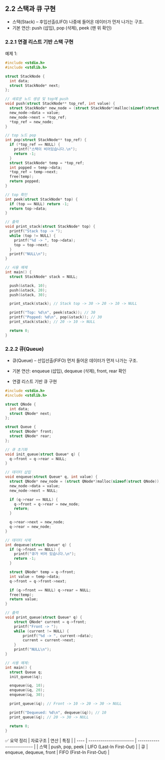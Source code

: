 ## 2.2 스택과 큐 구현  
* 스택(Stack) – 후입선출(LIFO) 나중에 들어온 데이터가 먼저 나가는 구조.
* 기본 연산: push (삽입), pop (삭제), peek (맨 위 확인)

### 2.2.1 연결 리스트 기반 스택 구현
예제 1: 
```C
#include <stdio.h>
#include <stdlib.h>

struct StackNode {
  int data;
  struct StackNode* next;
};

// 새로운 노드 생성 및 top에 push
void push(struct StackNode** top_ref, int value) {
  struct StackNode* new_node = (struct StackNode*)malloc(sizeof(struct StackNode));
  new_node->data = value;
  new_node->next = *top_ref;
  *top_ref = new_node;
}

// top 노드 pop
int pop(struct StackNode** top_ref) {
  if (*top_ref == NULL) {
    printf("스택이 비어있습니다.\n");
    return -1;
  }
  struct StackNode* temp = *top_ref;
  int popped = temp->data;
  *top_ref = temp->next;
  free(temp);
  return popped;
}

// top 확인
int peek(struct StackNode* top) {
  if (top == NULL) return -1;
  return top->data;
}

// 출력
void print_stack(struct StackNode* top) {
  printf("Stack top -> ");
  while (top != NULL) {
    printf("%d -> ", top->data);
    top = top->next;
  }
  printf("NULL\n");
}
```
```c
// 사용 예제
int main() {
  struct StackNode* stack = NULL;

  push(&stack, 10);
  push(&stack, 20);
  push(&stack, 30);

  print_stack(stack); // Stack top -> 30 -> 20 -> 10 -> NULL

  printf("Top: %d\n", peek(stack)); // 30
  printf("Popped: %d\n", pop(&stack)); // 30
  print_stack(stack); // 20 -> 10 -> NULL

  return 0;
}
```

### 2.2.2 큐(Queue)
* 큐(Queue) – 선입선출(FIFO) 먼저 들어온 데이터가 먼저 나가는 구조.
* 기본 연산: enqueue (삽입), dequeue (삭제), front, rear 확인

* 연결 리스트 기반 큐 구현
```C
#include <stdio.h>
#include <stdlib.h>

struct QNode {
  int data;
  struct QNode* next;
};

struct Queue {
  struct QNode* front;
  struct QNode* rear;
};

// 큐 초기화
void init_queue(struct Queue* q) {
  q->front = q->rear = NULL;
}

// 데이터 삽입
void enqueue(struct Queue* q, int value) {
  struct QNode* new_node = (struct QNode*)malloc(sizeof(struct QNode));
  new_node->data = value;
  new_node->next = NULL;

  if (q->rear == NULL) {
    q->front = q->rear = new_node;
    return;
  }

  q->rear->next = new_node;
  q->rear = new_node;
}

// 데이터 삭제
int dequeue(struct Queue* q) {
  if (q->front == NULL) {
    printf("큐가 비어 있습니다.\n");
    return -1;
  }

  struct QNode* temp = q->front;
  int value = temp->data;
  q->front = q->front->next;

  if (q->front == NULL) q->rear = NULL;
  free(temp);
  return value;
}

// 출력
void print_queue(struct Queue* q) {
    struct QNode* current = q->front;
    printf("Front -> ");
    while (current != NULL) {
        printf("%d -> ", current->data);
        current = current->next;
    }
    printf("NULL\n");
}
```
```C
// 사용 예제:
int main() {
  struct Queue q;
  init_queue(&q);

  enqueue(&q, 10);
  enqueue(&q, 20);
  enqueue(&q, 30);

  print_queue(&q); // Front -> 10 -> 20 -> 30 -> NULL

  printf("Dequeued: %d\n", dequeue(&q)); // 10
  print_queue(&q); // 20 -> 30 -> NULL

  return 0;
}
```

✅ 요약 정리
| 자료구조 | 연산                | 특징                        |
| ---- | ----------------------- | ------------------------- |
| 스택   | push, pop, peek         | LIFO (Last-In First-Out)  |
| 큐    | enqueue, dequeue, front | FIFO (First-In First-Out) |
